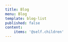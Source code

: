 ```yaml
---
title: Blog
menu: Blog
template: blog-list
published: false
content:
    items: '@self.children'
---
```

